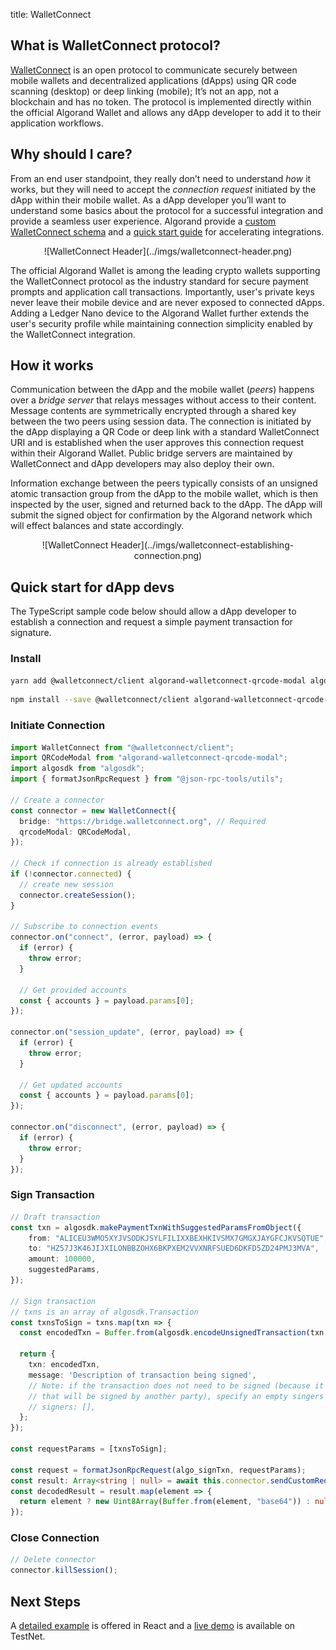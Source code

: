 title: WalletConnect

## What is WalletConnect protocol?

[WalletConnect](https://walletconnect.org/) is an open protocol to communicate securely between mobile wallets and decentralized applications (dApps) using QR code scanning (desktop) or deep linking (mobile); It’s not an app, not a blockchain and has no token. The protocol is implemented directly within the official Algorand Wallet and allows any dApp developer to add it to their application workflows.

## Why should I care?

From an end user standpoint, they really don’t need to understand _how_ it works, but they will need to accept the _connection request_ initiated by the dApp within their mobile wallet. As a dApp developer you’ll want to understand some basics about the protocol for a successful integration and provide a seamless user experience. Algorand provide a [custom WalletConnect schema](../reference/walletconnect-schema.md) and a [quick start guide](#quick-start-for-dapp-devs) for accelerating integrations.

<center>![WalletConnect Header](../imgs/walletconnect-header.png)</center>

The official Algorand Wallet is among the leading crypto wallets supporting the WalletConnect protocol as the industry standard for secure payment prompts and application call transactions. Importantly, user's private keys never leave their mobile device and are never exposed to connected dApps. Adding a Ledger Nano device to the Algorand Wallet further extends the user's security profile while maintaining connection simplicity enabled by the WalletConnect integration.

## How it works

Communication between the dApp and the mobile wallet (_peers_) happens over a _bridge server_ that relays messages without access to their content. Message contents are symmetrically encrypted through a shared key between the two peers using session data. The connection is initiated by the dApp displaying a QR Code or deep link with a standard WalletConnect URI and is established when the user approves this connection request within their Algorand Wallet. Public bridge servers are maintained by WalletConnect and dApp developers may also deploy their own.

Information exchange between the peers typically consists of an unsigned atomic transaction group from the dApp to the mobile wallet, which is then inspected by the user, signed and returned back to the dApp. The dApp will submit the signed object for confirmation by the Algorand network which will effect balances and state accordingly.

<center>![WalletConnect Header](../imgs/walletconnect-establishing-connection.png)</center>

## Quick start for dApp devs

The TypeScript sample code below should allow a dApp developer to establish a connection and request a simple payment transaction for signature.

### Install

```bash tab="yarn"
yarn add @walletconnect/client algorand-walletconnect-qrcode-modal algosdk @json-rpc-tools/utils
```

```bash tab="npm"
npm install --save @walletconnect/client algorand-walletconnect-qrcode-modal algosdk @json-rpc-tools/utils
```

### Initiate Connection

```typescript
import WalletConnect from "@walletconnect/client";
import QRCodeModal from "algorand-walletconnect-qrcode-modal";
import algosdk from "algosdk";
import { formatJsonRpcRequest } from "@json-rpc-tools/utils";

// Create a connector
const connector = new WalletConnect({
  bridge: "https://bridge.walletconnect.org", // Required
  qrcodeModal: QRCodeModal,
});

// Check if connection is already established
if (!connector.connected) {
  // create new session
  connector.createSession();
}

// Subscribe to connection events
connector.on("connect", (error, payload) => {
  if (error) {
    throw error;
  }

  // Get provided accounts
  const { accounts } = payload.params[0];
});

connector.on("session_update", (error, payload) => {
  if (error) {
    throw error;
  }

  // Get updated accounts 
  const { accounts } = payload.params[0];
});

connector.on("disconnect", (error, payload) => {
  if (error) {
    throw error;
  }
});
```

### Sign Transaction

```typescript
// Draft transaction
const txn = algosdk.makePaymentTxnWithSuggestedParamsFromObject({
    from: "ALICEU3WMO5XYJVSODKJSYLFILIXXBEXHKIVSMX7GMGXJAYGFCJKVSQTUE",
    to: "HZ57J3K46JIJXILONBBZOHX6BKPXEM2VVXNRFSUED6DKFD5ZD24PMJ3MVA",
    amount: 100000,
    suggestedParams,
});

// Sign transaction
// txns is an array of algosdk.Transaction
const txnsToSign = txns.map(txn => {
  const encodedTxn = Buffer.from(algosdk.encodeUnsignedTransaction(txn.txn)).toString("base64");

  return {
    txn: encodedTxn,
    message: 'Description of transaction being signed',
    // Note: if the transaction does not need to be signed (because it's part of an atomic group
    // that will be signed by another party), specify an empty singers array like so:
    // signers: [],
  };
});

const requestParams = [txnsToSign];

const request = formatJsonRpcRequest(algo_signTxn, requestParams);
const result: Array<string | null> = await this.connector.sendCustomRequest(request);
const decodedResult = result.map(element => {
  return element ? new Uint8Array(Buffer.from(element, "base64")) : null;
});
```

### Close Connection

```TypeScript
// Delete connector
connector.killSession();
```

## Next Steps

A [detailed example](https://github.com/algorand/walletconnect-example-dapp) is offered in React and a [live demo](https://algorand.github.io/walletconnect-example-dapp/) is available on TestNet. 